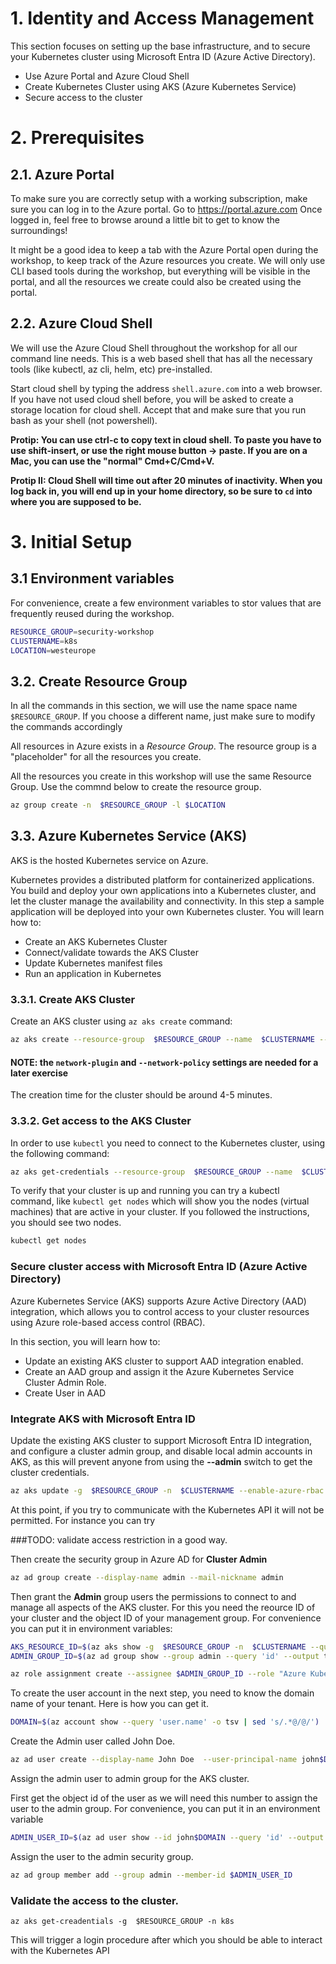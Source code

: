 # 1. Identity and Access Management

This section focuses on setting up the base infrastructure, and to secure your Kubernetes cluster using Microsoft Entra ID (Azure Active Directory).

* Use Azure Portal and Azure Cloud Shell
* Create Kubernetes Cluster using AKS (Azure Kubernetes Service)
* Secure access to the cluster


# 2. Prerequisites

## 2.1. Azure Portal

To make sure you are correctly setup with a working subscription, make sure you can log in to the Azure portal. Go to <https://portal.azure.com> Once logged in, feel free to browse around a little bit to get to know the surroundings!

It might be a good idea to keep a tab with the Azure Portal open during the workshop, to keep track of the Azure resources you create. We will only use CLI based tools during the workshop, but everything will be visible in the portal, and all the resources we create could also be created using the portal.

## 2.2. Azure Cloud Shell

We will use the Azure Cloud Shell throughout the workshop for all our command line needs. This is a web based shell that has all the necessary tools (like kubectl, az cli, helm, etc) pre-installed.

Start cloud shell by typing the address ````shell.azure.com```` into a web browser. If you have not used cloud shell before, you will be asked to create a storage location for cloud shell. Accept that and make sure that you run bash as your shell (not powershell).

**Protip: You can use ctrl-c to copy text in cloud shell. To paste you have to use shift-insert, or use the right mouse button -> paste. If you are on a Mac, you can use the "normal" Cmd+C/Cmd+V.**

**Protip II: Cloud Shell will time out after 20 minutes of inactivity. When you log back in, you will end up in your home directory, so be sure to ````cd```` into where you are supposed to be.**

# 3. Initial Setup

## 3.1 Environment variables
For convenience, create a few environment variables to stor values that are frequently reused during the workshop.

````bash
RESOURCE_GROUP=security-workshop
CLUSTERNAME=k8s
LOCATION=westeurope

````

## 3.2. Create Resource Group

In all the commands in this section, we will use the name space name ```` $RESOURCE_GROUP````. If you choose a different name, just make sure to modify the commands accordingly

All resources in Azure exists in a *Resource Group*. The resource group is a "placeholder" for all the resources you create. 

All the resources you create in this workshop will use the same Resource Group. Use the commnd below to create the resource group.

````bash
az group create -n  $RESOURCE_GROUP -l $LOCATION
````


## 3.3. Azure Kubernetes Service (AKS)

AKS is the hosted Kubernetes service on Azure.

Kubernetes provides a distributed platform for containerized applications. You build and deploy your own applications into a Kubernetes cluster, and let the cluster manage the availability and connectivity. In this step a sample application will be deployed into your own Kubernetes cluster. You will learn how to:

* Create an AKS Kubernetes Cluster
* Connect/validate towards the AKS Cluster
* Update Kubernetes manifest files
* Run an application in Kubernetes

### 3.3.1. Create AKS Cluster

Create an AKS cluster using ````az aks create```` command:

```bash
az aks create --resource-group  $RESOURCE_GROUP --name  $CLUSTERNAME --node-count 2 --node-vm-size Standard_D2s_v4 --no-ssh-key  --network-plugin azure --network-policy azure
```

#### NOTE: the ````network-plugin```` and ````--network-policy```` settings are needed for a later exercise


The creation time for the cluster should be around 4-5 minutes.

### 3.3.2. Get access to the AKS Cluster

In order to use `kubectl` you need to connect to the Kubernetes cluster, using the following command:

```bash
az aks get-credentials --resource-group  $RESOURCE_GROUP --name  $CLUSTERNAME
```

To verify that your cluster is up and running you can try a kubectl command, like ````kubectl get nodes```` which  will show you the nodes (virtual machines) that are active in your cluster. If you followed the instructions, you should see two nodes.

````bash
kubectl get nodes
````


### Secure cluster access with Microsoft Entra ID (Azure Active Directory)

Azure Kubernetes Service (AKS) supports Azure Active Directory (AAD) integration, which allows you to control access to your cluster resources using Azure role-based access control (RBAC). 


In this section, you will learn how to:

- Update an existing AKS cluster to support AAD integration enabled.
- Create an AAD  group and assign it the Azure Kubernetes Service Cluster Admin Role.
- Create User in AAD


### Integrate AKS with Microsoft Entra ID

Update the existing AKS cluster to support Microsoft Entra ID integration, and configure a cluster admin group, and disable local admin accounts in AKS, as this will prevent anyone from using the **--admin** switch to get the cluster credentials.

````bash
az aks update -g  $RESOURCE_GROUP -n  $CLUSTERNAME --enable-azure-rbac --enable-aad --disable-local-accounts
````

At this point, if you try to communicate with the Kubernetes API it will not be permitted. For instance you can try

###TODO: validate access restriction in a good way.


Then create the security group in Azure AD for **Cluster Admin**

````bash
az ad group create --display-name admin --mail-nickname admin
````

Then grant the **Admin** group users the permissions to connect to and manage all aspects of the AKS cluster. For this you need the reource ID of your cluster and the object ID of your management group. For convenience you can put it in environment variables:

````bash
AKS_RESOURCE_ID=$(az aks show -g  $RESOURCE_GROUP -n  $CLUSTERNAME --query 'id' --output tsv)
ADMIN_GROUP_ID=$(az ad group show --group admin --query 'id' --output tsv)
````


````bash
az role assignment create --assignee $ADMIN_GROUP_ID --role "Azure Kubernetes Service RBAC Cluster Admin" --scope $AKS_RESOURCE_ID
 ````

To create the user account in the next step, you need to know the domain name of your tenant. Here is how you can get it.

````bash
DOMAIN=$(az account show --query 'user.name' -o tsv | sed 's/.*@/@/')
````

Create the Admin user called John Doe.

````bash
az ad user create --display-name John Doe  --user-principal-name john$DOMAIN --password Something_secure123
````

Assign the admin user to admin group for the AKS cluster.

First get the object id of the user as we will need this number to assign the user to the admin group. For convenience, you can put it in an environment variable

````bash
ADMIN_USER_ID=$(az ad user show --id john$DOMAIN --query 'id' --output tsv)
````

Assign the user to the admin security group.

````bash
az ad group member add --group admin --member-id $ADMIN_USER_ID
````

### Validate the access to the cluster.

````
az aks get-creadentials -g  $RESOURCE_GROUP -n k8s
````

This will trigger a login procedure after which you should be able to interact with the Kubernetes API 